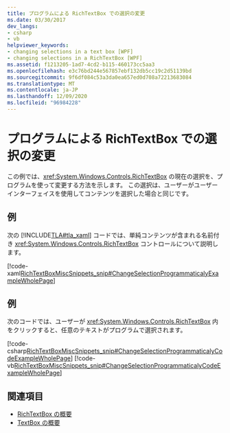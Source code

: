 ```yaml
---
title: プログラムによる RichTextBox での選択の変更
ms.date: 03/30/2017
dev_langs:
- csharp
- vb
helpviewer_keywords:
- changing selections in a text box [WPF]
- changing selections in a RichTextBox [WPF]
ms.assetid: f1213205-1ad7-4cd2-b115-460173cc5aa3
ms.openlocfilehash: e3c76bd244e567857ebf132db5cc19c2d51139bd
ms.sourcegitcommit: 9f6df084c53a3da0ea657ed0d708a72213683084
ms.translationtype: MT
ms.contentlocale: ja-JP
ms.lasthandoff: 12/09/2020
ms.locfileid: "96984228"
---
```

# <a name="change-selection-in-a-richtextbox-programmatically"></a>プログラムによる RichTextBox での選択の変更
この例では、<xref:System.Windows.Controls.RichTextBox> の現在の選択を、プログラムを使って変更する方法を示します。 この選択は、ユーザーがユーザー インターフェイスを使用してコンテンツを選択した場合と同じです。  
  
## <a name="example"></a>例  
 次の [!INCLUDE[TLA#tla_xaml](../../../includes/tlasharptla-xaml-md.md)] コードでは、単純コンテンツが含まれる名前付き <xref:System.Windows.Controls.RichTextBox> コントロールについて説明します。  
  
 [!code-xaml[RichTextBoxMiscSnippets_snip#ChangeSelectionProgrammaticalyExampleWholePage](~/samples/snippets/csharp/VS_Snippets_Wpf/RichTextBoxMiscSnippets_snip/CSharp/ChangeSelectionProgrammaticaly.xaml#changeselectionprogrammaticalyexamplewholepage)]  
  
## <a name="example"></a>例  
 次のコードでは、ユーザーが <xref:System.Windows.Controls.RichTextBox> 内をクリックすると、任意のテキストがプログラムで選択されます。  
  
 [!code-csharp[RichTextBoxMiscSnippets_snip#ChangeSelectionProgrammaticalyCodeExampleWholePage](~/samples/snippets/csharp/VS_Snippets_Wpf/RichTextBoxMiscSnippets_snip/CSharp/ChangeSelectionProgrammaticaly.xaml.cs#changeselectionprogrammaticalycodeexamplewholepage)]
 [!code-vb[RichTextBoxMiscSnippets_snip#ChangeSelectionProgrammaticalyCodeExampleWholePage](~/samples/snippets/visualbasic/VS_Snippets_Wpf/RichTextBoxMiscSnippets_snip/VisualBasic/ChangeSelectionProgrammaticaly.xaml.vb#changeselectionprogrammaticalycodeexamplewholepage)]  
  
## <a name="see-also"></a>関連項目

- [RichTextBox の概要](richtextbox-overview.md)
- [TextBox の概要](textbox-overview.md)

